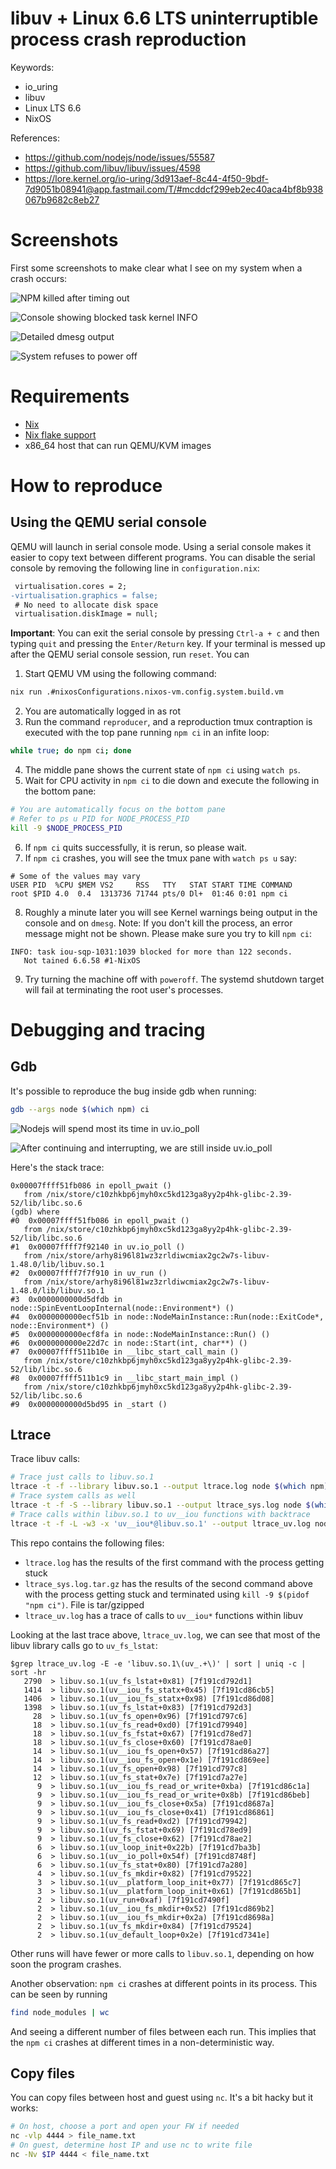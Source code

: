 # libuv + Linux 6.6 LTS uninterruptible process crash reproduction

Keywords:

- io_uring
- libuv
- Linux LTS 6.6
- NixOS

References:

- https://github.com/nodejs/node/issues/55587
- https://github.com/libuv/libuv/issues/4598
- https://lore.kernel.org/io-uring/3d913aef-8c44-4f50-9bdf-7d9051b08941@app.fastmail.com/T/#mcddcf299eb2ec40aca4bf8b938067b9682c8eb27

# Screenshots

First some screenshots to make clear what I see on my system when a crash occurs:

![NPM killed after timing out](./npm-ci-killed.png)

![Console showing blocked task kernel INFO](./blocking-task.png)

![Detailed `dmesg` output](./dmesg-output.png)

![System refuses to power off](./power-off-fail.png)

# Requirements

- [Nix](https://nixos.org/download/#download-nix)
- [Nix flake support](https://nixos.wiki/wiki/Flakes)
- x86_64 host that can run QEMU/KVM images

# How to reproduce

## Using the QEMU serial console

QEMU will launch in serial console mode. Using a serial console makes it easier
to copy text between different programs. You can disable the serial console by
removing the following line in `configuration.nix`:

```patch
 virtualisation.cores = 2;
-virtualisation.graphics = false;
 # No need to allocate disk space
 virtualisation.diskImage = null;
```

__Important__: You can exit the serial console by pressing `Ctrl-a + c` and
then typing `quit` and pressing the `Enter/Return` key. If your terminal is
messed up after the QEMU serial console session, run `reset`. You can

1. Start QEMU VM using the following command:

```bash
nix run .#nixosConfigurations.nixos-vm.config.system.build.vm
```

2. You are automatically logged in as rot
3. Run the command `reproducer`, and a reproduction tmux contraption is executed
   with the top pane running `npm ci` in an infite loop:

```bash
while true; do npm ci; done
```

4. The middle pane shows the current state of `npm ci` using `watch ps`.
5. Wait for CPU activity in `npm ci` to die down and execute the following in
   the bottom pane:

```bash
# You are automatically focus on the bottom pane
# Refer to ps u PID for NODE_PROCESS_PID
kill -9 $NODE_PROCESS_PID
```

6. If `npm ci` quits successfully, it is rerun, so please wait.
7. If `npm ci` crashes, you will see the tmux pane with `watch ps u` say:

```
# Some of the values may vary
USER PID  %CPU $MEM VS2     RSS   TTY   STAT START TIME COMMAND
root $PID 4.0  0.4  1313736 71744 pts/0 Dl+  01:46 0:01 npm ci
```

8. Roughly a minute later you will see Kernel warnings being output in the
   console and on `dmesg`. Note: If you don't kill the process, an error message
   might not be shown. Please make sure you try to kill `npm ci`:

```
INFO: task iou-sqp-1031:1039 blocked for more than 122 seconds.
   Not tained 6.6.58 #1-NixOS
```

9. Try turning the machine off with `poweroff`. The systemd shutdown target
   will fail at terminating the root user's processes.

# Debugging and tracing

## Gdb

It's possible to reproduce the bug inside gdb when running:

```bash
gdb --args node $(which npm) ci
```

![Nodejs will spend most its time in uv.io_poll](./stuck-in-uv-io-poll.png)

![After continuing and interrupting, we are still inside uv.io_poll](./still-in-uv-io-poll.png)

Here's the stack trace:

```
0x00007ffff51fb086 in epoll_pwait ()
   from /nix/store/c10zhkbp6jmyh0xc5kd123ga8yy2p4hk-glibc-2.39-52/lib/libc.so.6
(gdb) where
#0  0x00007ffff51fb086 in epoll_pwait ()
   from /nix/store/c10zhkbp6jmyh0xc5kd123ga8yy2p4hk-glibc-2.39-52/lib/libc.so.6
#1  0x00007ffff7f92140 in uv.io_poll ()
   from /nix/store/arhy8i96l81wz3zrldiwcmiax2gc2w7s-libuv-1.48.0/lib/libuv.so.1
#2  0x00007ffff7f7f910 in uv_run ()
   from /nix/store/arhy8i96l81wz3zrldiwcmiax2gc2w7s-libuv-1.48.0/lib/libuv.so.1
#3  0x0000000000d5dfdb in node::SpinEventLoopInternal(node::Environment*) ()
#4  0x0000000000ecf51b in node::NodeMainInstance::Run(node::ExitCode*, node::Environment*) ()
#5  0x0000000000ecf8fa in node::NodeMainInstance::Run() ()
#6  0x0000000000e22d7c in node::Start(int, char**) ()
#7  0x00007ffff511b10e in __libc_start_call_main ()
   from /nix/store/c10zhkbp6jmyh0xc5kd123ga8yy2p4hk-glibc-2.39-52/lib/libc.so.6
#8  0x00007ffff511b1c9 in __libc_start_main_impl ()
   from /nix/store/c10zhkbp6jmyh0xc5kd123ga8yy2p4hk-glibc-2.39-52/lib/libc.so.6
#9  0x0000000000d5bd95 in _start ()
```

## Ltrace

Trace libuv calls:

```bash
# Trace just calls to libuv.so.1
ltrace -t -f --library libuv.so.1 --output ltrace.log node $(which npm) ci
# Trace system calls as well
ltrace -t -f -S --library libuv.so.1 --output ltrace_sys.log node $(which npm) ci
# Trace calls within libuv.so.1 to uv__iou functions with backtrace
ltrace -t -f -L -w3 -x 'uv__iou*@libuv.so.1' --output ltrace_uv.log node $(which npm) ci
```

This repo contains the following files:

- `ltrace.log` has the results of the first command with the process getting stuck
- `ltrace_sys.log.tar.gz` has the results of the second command above with the process getting stuck and terminated using `kill -9 $(pidof "npm ci")`.  File is tar/gzipped
- `ltrace_uv.log` has a trace of calls to `uv__iou*` functions within libuv

Looking at the last trace above, `ltrace_uv.log`, we can see that most of
the libuv library calls go to `uv_fs_lstat`:

```
$grep ltrace_uv.log -E -e 'libuv.so.1\(uv_.+\)' | sort | uniq -c | sort -hr
   2790  > libuv.so.1(uv_fs_lstat+0x81) [7f191cd792d1]
   1414  > libuv.so.1(uv__iou_fs_statx+0x45) [7f191cd86cb5]
   1406  > libuv.so.1(uv__iou_fs_statx+0x98) [7f191cd86d08]
   1398  > libuv.so.1(uv_fs_lstat+0x83) [7f191cd792d3]
     28  > libuv.so.1(uv_fs_open+0x96) [7f191cd797c6]
     18  > libuv.so.1(uv_fs_read+0xd0) [7f191cd79940]
     18  > libuv.so.1(uv_fs_fstat+0x67) [7f191cd78ed7]
     18  > libuv.so.1(uv_fs_close+0x60) [7f191cd78ae0]
     14  > libuv.so.1(uv__iou_fs_open+0x57) [7f191cd86a27]
     14  > libuv.so.1(uv__iou_fs_open+0x1e) [7f191cd869ee]
     14  > libuv.so.1(uv_fs_open+0x98) [7f191cd797c8]
     12  > libuv.so.1(uv_fs_stat+0x7e) [7f191cd7a27e]
      9  > libuv.so.1(uv__iou_fs_read_or_write+0xba) [7f191cd86c1a]
      9  > libuv.so.1(uv__iou_fs_read_or_write+0x8b) [7f191cd86beb]
      9  > libuv.so.1(uv__iou_fs_close+0x5a) [7f191cd8687a]
      9  > libuv.so.1(uv__iou_fs_close+0x41) [7f191cd86861]
      9  > libuv.so.1(uv_fs_read+0xd2) [7f191cd79942]
      9  > libuv.so.1(uv_fs_fstat+0x69) [7f191cd78ed9]
      9  > libuv.so.1(uv_fs_close+0x62) [7f191cd78ae2]
      6  > libuv.so.1(uv_loop_init+0x22b) [7f191cd7ba3b]
      6  > libuv.so.1(uv__io_poll+0x54f) [7f191cd8748f]
      6  > libuv.so.1(uv_fs_stat+0x80) [7f191cd7a280]
      4  > libuv.so.1(uv_fs_mkdir+0x82) [7f191cd79522]
      3  > libuv.so.1(uv__platform_loop_init+0x77) [7f191cd865c7]
      3  > libuv.so.1(uv__platform_loop_init+0x61) [7f191cd865b1]
      2  > libuv.so.1(uv_run+0xaf) [7f191cd7490f]
      2  > libuv.so.1(uv__iou_fs_mkdir+0x52) [7f191cd869b2]
      2  > libuv.so.1(uv__iou_fs_mkdir+0x2a) [7f191cd8698a]
      2  > libuv.so.1(uv_fs_mkdir+0x84) [7f191cd79524]
      2  > libuv.so.1(uv_default_loop+0x2e) [7f191cd7341e]
```

Other runs will have fewer or more calls to `libuv.so.1`, depending on
how soon the program crashes.

Another observation: `npm ci` crashes at different points in its process.
This can be seen by running

```bash
find node_modules | wc
```

And seeing a different number of files between each run. This implies that the
`npm ci` crashes at different times in a non-deterministic way.

## Copy files

You can copy files between host and guest using `nc`. It's a bit hacky but
it works:

```bash
# On host, choose a port and open your FW if needed
nc -vlp 4444 > file_name.txt
# On guest, determine host IP and use nc to write file
nc -Nv $IP 4444 < file_name.txt
```
